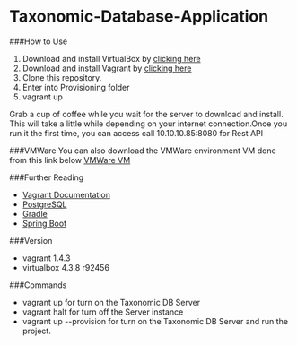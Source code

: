 # Taxonomic-Database-Application

###How to Use
1. Download and install VirtualBox by [clicking here](https://www.virtualbox.org/wiki/Downloads)
2. Download and install Vagrant by [clicking here](http://downloads.vagrantup.com/)
3. Clone this repository.
4. Enter into Provisioning folder
5. vagrant up

Grab a cup of coffee while you wait for the server to download and install.
This will take a little while depending on your internet connection.Once you run it the first time,
you can access call 10.10.10.85:8080 for Rest API

###VMWare
You can also download the VMWare environment VM done from this link below
[VMWare VM](https://s3-sa-east-1.amazonaws.com/environment-vm/Taxonomic-DB_06122015.ova)

###Further Reading
- [Vagrant Documentation](http://docs.vagrantup.com/v2/getting-started/index.html)
- [PostgreSQL](http://www.postgresql.org/)
- [Gradle](https://gradle.org/)
- [Spring Boot](http://projects.spring.io/spring-boot/)

###Version
- vagrant 1.4.3
- virtualbox 4.3.8 r92456

###Commands
- vagrant up for turn on the Taxonomic DB Server
- vagrant halt for turn off the Server instance
- vagrant up --provision for turn on the Taxonomic DB Server and run the project.
